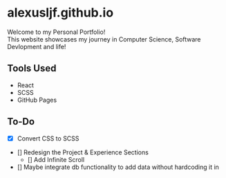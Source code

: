 # alexusljf.github.io

Welcome to my Personal Portfolio! <br>
This website showcases my journey in Computer Science, Software Devlopment and life!

## Tools Used

- React
- SCSS
- GitHub Pages

## To-Do

- [x] Convert CSS to SCSS
- [] Redesign the Project & Experience Sections
  - [] Add Infinite Scroll
- [] Maybe integrate db functionality to add data without hardcoding it in
